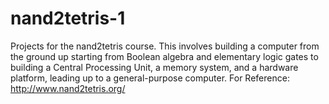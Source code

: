 # nand2tetris-1
Projects for the nand2tetris course. This involves building a computer from the ground up starting from Boolean algebra and elementary logic gates to building a Central Processing Unit, a memory system, and a hardware platform, leading up to a general-purpose computer. For Reference: http://www.nand2tetris.org/
